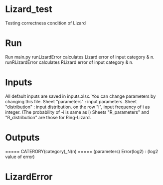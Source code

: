 # Lizard_test
Testing correctness condition of Lizard

# Run
Run main.py
runLizardError calculates Lizard error of input category & n.
runRLizardError calculates RLizard error of input category & n.

# Inputs
All default inputs are saved in inputs.xlsx. You can change parameters by changing this file.
Sheet "parameters" :  input parameters.
Sheet "distribution" : input distribution. on the row "i", input frequency of i as integer.
                        (The probability of -i is same as i)
Sheets "R_parameters" and "R_distribution" are those for Ring-Lizard.

# Outputs
===== CATERORY(category)_N(n) =====
(parameters)
Error(log2) : (log2 value of error)
# LizardError
